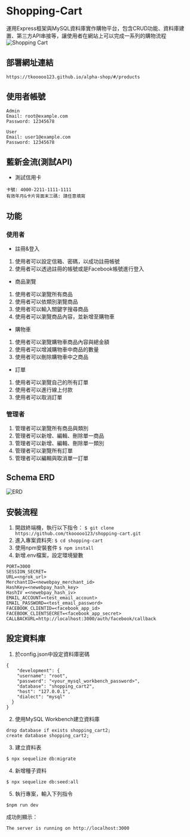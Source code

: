 # Shopping-Cart
運用Express框架與MySQL資料庫實作購物平台，包含CRUD功能、資料庫建置、第三方API串接等，讓使用者在網站上可以完成一系列的購物流程
![Shopping Cart](https://i.imgur.com/26M9F2M.jpg)
## 部署網址連結
```
https://tkooooo123.github.io/alpha-shop/#/products
```
## 使用者帳號
```
Admin
Email: root@example.com
Password: 12345678

User
Email: user1@example.com
Password: 12345678
```
## 藍新金流(測試API)
- 測試信用卡
```
卡號: 4000-2211-1111-1111
有效年月&卡片背面末三碼: 請任意填寫
```
## 功能

### 使用者

- 註冊&登入
1. 使用者可以設定信箱、密碼，以成功註冊帳號
2. 使用者可以透過註冊的帳號或是Facebook帳號進行登入

- 商品瀏覽
1. 使用者可以瀏覽所有商品
2. 使用者可以依類別瀏覽商品
3. 使用者可以輸入關鍵字搜尋商品
4. 使用者可以瀏覽商品內容，並新增至購物車

- 購物車
1. 使用者可以瀏覽購物車商品內容與總金額
2. 使用者可以增減購物車中商品的數量
3. 使用者可以刪除購物車中之商品

- 訂單
1. 使用者可以瀏覽自己的所有訂單
2. 使用者可以進行線上付款
3. 使用者可以取消訂單

### 管理者

1. 管理者可以瀏覽所有商品與類別
2. 管理者可以新增、編輯、刪除單一商品
3. 管理者可以新增、編輯、刪除單一類別
4. 管理者可以瀏覽所有訂單
5. 管理者可以編輯與取消單一訂單

## Schema ERD
![ERD](https://i.imgur.com/jhv4n9P.jpeg)

## 安裝流程
1. 開啟終端機，執行以下指令：
 `$ git clone https://github.com/tkooooo123/shopping-cart.git`
2. 進入專案資料夾:
 `$ cd shopping-cart`
3. 使用npm安裝套件
 `$ npm install`
4. 新增.env檔案，設定環境變數
```
PORT=3000
SESSION_SECRET=
URL=<ngrok_url>
MerchantID=<newebpay_merchant_id>
HashKey=<newebpay_hash_key>
HashIV =<newebpay_hash_iv>
EMAIL_ACCOUNT=<test_email_account>
EMAIL_PASSWORD=<test_email_password>
FACEBOOK_CLIENTID=<facebook_app_id>
FACEBOOK_CLIENTSECRET=<facebook_app_secret>
CALLBACKURL=http://localhost:3000/auth/facebook/callback
```

## 設定資料庫
1. 於config.json中設定資料庫密碼
```
{
    "development": {
    "username": "root",
    "password": "<your_mysql_workbench_password>",
    "database": "shopping_cart2",
    "host": "127.0.0.1",
    "dialect": "mysql"
  }
}
```
2. 使用MySQL Workbench建立資料庫
```
drop database if exists shopping_cart2;
create database shopping_cart2;
```
3. 建立資料表
```
$ npx sequelize db:migrate
```
4. 新增種子資料
```
$ npx sequelize db:seed:all
```
5. 執行專案，輸入下列指令
```
$npm run dev
```
成功則顯示：
```
The server is running on http://localhost:3000
```
